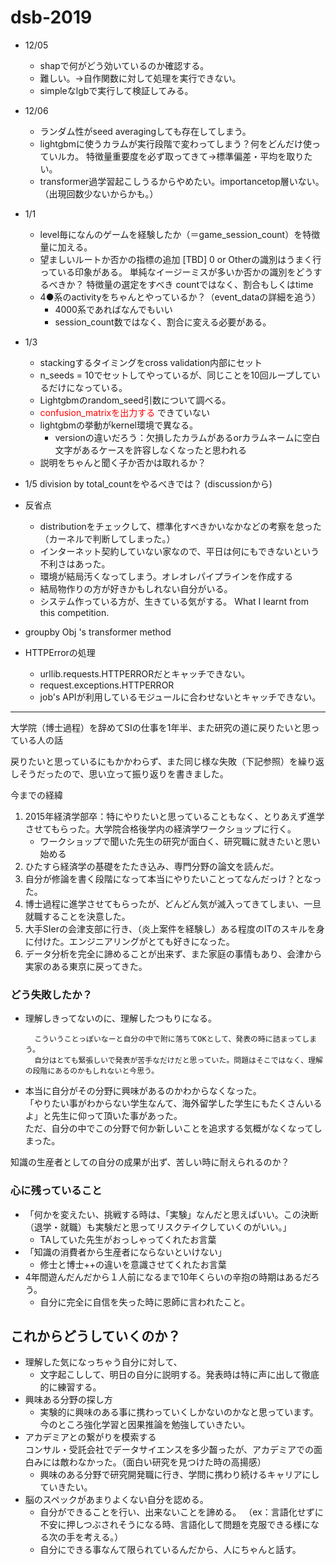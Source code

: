 

# dsb-2019


- 12/05
    - shapで何がどう効いているのか確認する。
    - 難しい。→自作関数に対して処理を実行できない。
    - simpleなlgbで実行して検証してみる。
- 12/06
    - ランダム性がseed averagingしても存在してしまう。
    - lightgbmに使うカラムが実行段階で変わってしまう？何をどんだけ使っていルカ。
    特徴量重要度を必ず取ってきて→標準偏差・平均を取りたい。
    - transformer過学習起こしうるからやめたい。importancetop層いない。（出現回数少ないからかも。）


- 1/1
    - level毎になんのゲームを経験したか（＝game_session_count）を特徴量に加える。
    - 望ましいルートか否かの指標の追加
    [TBD]
    0 or Otherの識別はうまく行っている印象がある。
    単純なイージーミスが多いか否かの識別をどうするべきか？
        特徴量の選定をすべき
        countではなく、割合もしくはtime
    - 4●系のactivityをちゃんとやっているか？（event_dataの詳細を追う）
        - 4000系であればなんでもいい
        - session_count数ではなく、割合に変える必要がある。
- 1/3
    - stackingするタイミングをcross validation内部にセット
    - n_seeds = 10でセットしてやっているが、同じことを10回ループしているだけになっている。
    - Lightgbmのrandom_seed引数について調べる。
    - <font color="red">confusion_matrixを出力する</font>
        できていない
    - lightgbmの挙動がkernel環境で異なる。
        - versionの違いだろう：欠損したカラムがあるorカラムネームに空白文字があるケースを許容しなくなったと思われる
    - 説明をちゃんと聞く子か否かは取れるか？

- 1/5 division by total_countをやるべきでは？ (discussionから)




- 反省点
    - distributionをチェックして、標準化すべきかいなかなどの考察を怠った（カーネルで判断してしまった。）
    - インターネット契約していない家なので、平日は何にもできないという不利さはあった。
    - 環境が結局汚くなってしまう。オレオレパイプラインを作成する
    - 結局物作りの方が好きかもしれない自分がいる。
    - システム作っている方が、生きている気がする。
What I learnt from this competition.

- groupby Obj 's transformer method
- HTTPErrorの処理
    - urllib.requests.HTTPERRORだとキャッチできない。
    - request.exceptions.HTTPERROR
    - job's APIが利用しているモジュールに合わせないとキャッチできない。


---

大学院（博士過程）を辞めてSIの仕事を1年半、また研究の道に戻りたいと思っている人の話

戻りたいと思っているにもかかわらず、また同じ様な失敗（下記参照）を繰り返しそうだったので、思い立って振り返りを書きました。

今までの経緯

1. 2015年経済学部卒：特にやりたいと思っていることもなく、とりあえず進学させてもらった。大学院合格後学内の経済学ワークショップに行く。
    - ワークショップで聞いた先生の研究が面白く、研究職に就きたいと思い始める
2. ひたすら経済学の基礎をたたき込み、専門分野の論文を読んだ。
3. 自分が修論を書く段階になって本当にやりたいことってなんだっけ？となった。
4. 博士過程に進学させてもらったが、どんどん気が滅入ってきてしまい、一旦就職することを決意した。
5. 大手SIerの会津支部に行き、（炎上案件を経験し）ある程度のITのスキルを身に付けた。エンジニアリングがとても好きになった。
6. データ分析を完全に諦めることが出来ず、また家庭の事情もあり、会津から実家のある東京に戻ってきた。

### どう失敗したか？
- 理解しきってないのに、理解したつもりになる。

        こういうことっぽいなーと自分の中で附に落ちてOKとして、発表の時に詰まってしまう。
        自分はとても緊張しいで発表が苦手なだけだと思っていた。問題はそこではなく、理解の段階にあるのかもしれないと今思う。
<!-- 【解決策】 文字起こしして、明日の自分に説明する  -->
- 本当に自分がその分野に興味があるのかわからなくなった。  
    「やりたい事がわからない学生なんて、海外留学した学生にもたくさんいるよ」と先生に仰って頂いた事があった。  
    ただ、自分の中でこの分野で何か新しいことを追求する気概がなくなってしまった。

知識の生産者としての自分の成果が出ず、苦しい時に耐えられるのか？


### 心に残っていること

- 「何かを変えたい、挑戦する時は、「実験」なんだと思えばいい。この決断（退学・就職）も実験だと思ってリスクテイクしていくのがいい。」
    - TAしていた先生がおっしゃってくれたお言葉 
- 「知識の消費者から生産者にならないといけない」
    - 修士と博士++の違いを意識させてくれたお言葉
- 4年間遊んだんだから１人前になるまで10年くらいの辛抱の時期はあるだろう。
    - 自分に完全に自信を失った時に恩師に言われたこと。

## これからどうしていくのか？

- 理解した気になっちゃう自分に対して、
    - 文字起こしして、明日の自分に説明する。発表時は特に声に出して徹底的に練習する。
- 興味ある分野の探し方
    - 実験的に興味のある事に携わっていくしかないのかなと思っています。
        今のところ強化学習と因果推論を勉強していきたい。
- アカデミアとの繋がりを模索する  
    コンサル・受託会社でデータサイエンスを多少齧ったが、アカデミアでの面白みには敵わなかった。（面白い研究を見つけた時の高揚感）
    - 興味のある分野で研究開発職に行き、学問に携わり続けるキャリアにしていきたい。
- 脳のスペックがあまりよくない自分を認める。
    - 自分ができることを行い、出来ないことを諦める。
        （ex：言語化せずに不安に押しつぶされそうになる時、言語化して問題を克服できる様になる次の手を考える。）  
        <!-- （ex：太ったことでいびきがひどくなったらしい。最近寝ても疲れが取れないと悩んでいたが、睡眠の質を高める為に痩せる必要があるかもしれない。）
        →次の手として、健康的な食事を心がける -->
    - 自分にできる事なんて限られているんだから、人にちゃんと話す。


